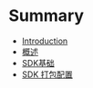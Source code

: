 # Summary

* [Introduction](README.md)
* [概述](README.MD)
* [SDK基础](sdk_create_base.md)
* [SDK 打包配置](sdk-da-bao-pei-zhi.md)

